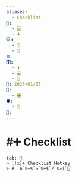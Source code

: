 ```yaml
---
aliases:
  - Checklist
📁:
  - 💻
  - ➕
💻:
  - 💟
  - 📝
🌐: 
🎛️:
  - ➕
  - 💻
  - 📝
📅: 2025/01/05
🔀:
  - 🎛️
🛡️:
  - 📝
👤:
---
```

# #➕ Checklist

```tabs
tab: 💟
> [!x]+ Checklist Hotkey
> # `⚙️`$+$`⤴️`$+$`/`$=$`📝`
```